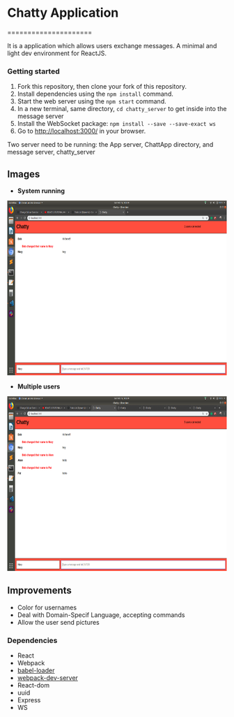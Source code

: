 # Chatty Application
=====================

It is a application which allows users exchange messages.
A minimal and light dev environment for ReactJS.

### Getting started

1. Fork this repository, then clone your fork of this repository.
2. Install dependencies using the `npm install` command.
3. Start the web server using the `npm start` command.
4. In a new terminal, same directory, `cd chatty_server` to get inside into the message server
5. Install the WebSocket package: `npm install --save --save-exact ws`
6. Go to <http://localhost:3000/> in your browser.

Two server need to be running: the App server, ChattApp directory, and message server, chatty_server



## Images

* **System running**

<img src="docs/running.png" width="600" height="400"/>  


* **Multiple users**

<img src="docs/multiple_users.png" width="600" height="400"/>  



## Improvements
- Color for usernames
- Deal with Domain-Specif Language, accepting commands
- Allow the user send pictures


### Dependencies

* React
* Webpack
* [babel-loader](https://github.com/babel/babel-loader)
* [webpack-dev-server](https://github.com/webpack/webpack-dev-server)
* React-dom
* uuid
* Express
* WS